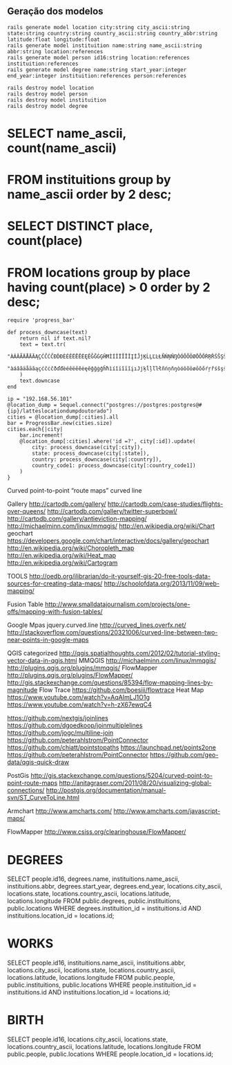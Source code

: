 ## Geração dos modelos
```
rails generate model location city:string city_ascii:string state:string country:string country_ascii:string country_abbr:string latitude:float longitude:float
rails generate model instituition name:string name_ascii:string abbr:string location:references
rails generate model person id16:string location:references instituition:references
rails generate model degree name:string start_year:integer end_year:integer instituition:references person:references

rails destroy model location
rails destroy model person
rails destroy model instituition
rails destroy model degree
```
# SELECT name_ascii, count(name_ascii)
#   FROM instituitions group by name_ascii order by 2 desc;

# SELECT DISTINCT place, count(place)
#   FROM locations group by place having count(place) > 0 order by 2 desc;


```
require 'progress_bar'

def process_downcase(text)
	return nil if text.nil?
	text = text.tr(
		"ÀÁÂÃÄÅĀĂĄÇĆĈĊČÐĎĐÈÉÊËĒĔĖĘĚĜĞĠĢĤĦÌÍÎÏĨĪĬĮİĴĵĶĹĻĽĿŁÑŃŅŇŊÒÓÔÕÖØŌŎŐŔŖŘŚŜŞŠŢŤŦÙÚÛÜŨŪŬŮŰŲŴÝŶŸŹŻŽ",
		"àáâãäåāăąçćĉċčðďđèéêëēĕėęěĝğġģĥħìíîïĩīĭįıJjķĺļľŀłñńņňŋòóôõöøōŏőŕŗřśŝşšţťŧùúûüũūŭůűųŵýŷYźżž"
	)
	text.downcase
end

ip = "192.168.56.101"
@location_dump = Sequel.connect("postgres://postgres:postgres@#{ip}/latteslocationdumpdoutorado")
cities = @location_dump[:cities].all
bar = ProgressBar.new(cities.size)
cities.each{|city|
	bar.increment!
	@location_dump[:cities].where('id =?', city[:id]).update(
		city: process_downcase(city[:city]), 
		state: process_downcase(city[:state]), 
		country: process_downcase(city[:country]),
		country_code1: process_downcase(city[:country_code1])
	)
}
```

Curved point-to-point “route maps”
curved line

Gallery
http://cartodb.com/gallery/
http://cartodb.com/case-studies/flights-over-queens/
http://cartodb.com/gallery/twitter-superbowl/
http://cartodb.com/gallery/antieviction-mapping/
http://michaelminn.com/linux/mmqgis/
http://en.wikipedia.org/wiki/Chart
geochart
https://developers.google.com/chart/interactive/docs/gallery/geochart
http://en.wikipedia.org/wiki/Choropleth_map
http://en.wikipedia.org/wiki/Heat_map
http://en.wikipedia.org/wiki/Cartogram

TOOLS
http://oedb.org/ilibrarian/do-it-yourself-gis-20-free-tools-data-sources-for-creating-data-maps/
http://schoolofdata.org/2013/11/09/web-mapping/

Fusion Table
http://www.smalldatajournalism.com/projects/one-offs/mapping-with-fusion-tables/

Google Mpas
jquery.curved.line
http://curved_lines.overfx.net/
http://stackoverflow.com/questions/20321006/curved-line-between-two-near-points-in-google-maps

QGIS
categorized
http://qgis.spatialthoughts.com/2012/02/tutorial-styling-vector-data-in-qgis.html
MMQGIS
http://michaelminn.com/linux/mmqgis/
http://plugins.qgis.org/plugins/mmqgis/
FlowMapper
http://plugins.qgis.org/plugins/FlowMapper/
http://gis.stackexchange.com/questions/85394/flow-mapping-lines-by-magnitude
Flow Trace
https://github.com/boesiii/flowtrace
Heat Map
https://www.youtube.com/watch?v=AqAImLJ1O1g
https://www.youtube.com/watch?v=h-zX67ewqC4

https://github.com/nextgis/joinlines
https://github.com/dgoedkoop/joinmultiplelines
https://github.com/jogc/multiline-join
https://github.com/peterahlstrom/PointConnector
https://github.com/chiatt/pointstopaths
https://launchpad.net/points2one
https://github.com/peterahlstrom/PointConnector
https://github.com/geo-data/qgis-quick-draw

PostGis
http://gis.stackexchange.com/questions/5204/curved-point-to-point-route-maps
http://anitagraser.com/2011/08/20/visualizing-global-connections/
http://postgis.org/documentation/manual-svn/ST_CurveToLine.html

Armchart
http://www.amcharts.com/
http://www.amcharts.com/javascript-maps/

FlowMapper
http://www.csiss.org/clearinghouse/FlowMapper/


# DEGREES
SELECT 
  people.id16, 
  degrees.name, 
  instituitions.name_ascii, 
  instituitions.abbr, 
  degrees.start_year, 
  degrees.end_year, 
  locations.city_ascii, 
  locations.state, 
  locations.country_ascii, 
  locations.latitude, 
  locations.longitude
FROM 
  public.degrees, 
  public.instituitions, 
  public.locations
WHERE 
  degrees.instituition_id = instituitions.id AND
  instituitions.location_id = locations.id;

# WORKS
SELECT 
  people.id16, 
  instituitions.name_ascii, 
  instituitions.abbr, 
  locations.city_ascii, 
  locations.state, 
  locations.country_ascii, 
  locations.latitude, 
  locations.longitude
FROM 
  public.people, 
  public.instituitions, 
  public.locations
WHERE 
  people.instituition_id = instituitions.id AND
  instituitions.location_id = locations.id;

# BIRTH
SELECT 
  people.id16, 
  locations.city_ascii, 
  locations.state, 
  locations.country_ascii, 
  locations.latitude, 
  locations.longitude
FROM 
  public.people, 
  public.locations
WHERE 
  people.location_id = locations.id;
